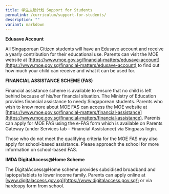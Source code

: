 ```yaml
---
title: 学生支助计划 Support for Students
permalink: /curriculum/support-for-students/
description: ""
variant: markdown
---
```

**Edusave Account**

All Singaporean Citizen students will have an Edusave account and receive a yearly contribution for their educational use. Parents can visit the MOE website at [https://www.moe.gov.sg/financial-matters/edusave-account](https://www.moe.gov.sg/financial-matters/edusave-account) to find out how much your child can receive and what it can be used for. 

**FINANCIAL ASSISTANCE SCHEME (FAS)**

Financial assistance scheme is available to ensure that no child is left behind because of his/her financial situation. 
The Ministry of Education provides financial assistance to needy Singaporean students. 
Parents who wish to know more about MOE FAS can access the MOE website at [https://www.moe.gov.sg/financial-matters/financial-assistance](https://www.moe.gov.sg/financial-matters/financial-assistance).   Parents can apply for MOE FAS using the e-FAS form which is available on Parents Gateway (under Services tab – Financial Assistance) via Singpass login.

Those who do not meet the qualifying criteria for the MOE FAS may also apply for school-based assistance. Please approach the school for more information on school-based FAS. 

**IMDA DigitalAccess@Home Scheme**

The DigitalAccess@Home scheme provides subsidised broadband and laptops/tablets to lower income family.  Parents can apply online at [www.digitalaccess.gov.sg](https://www.digitalaccess.gov.sg/) or via hardcopy form from school.